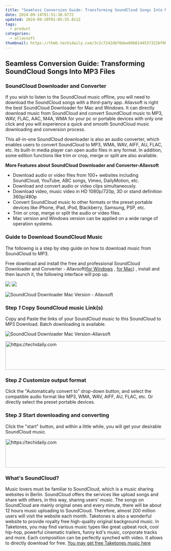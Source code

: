 ```yaml
---
title: "Seamless Conversion Guide: Transforming SoundCloud Songs Into MP3 Files"
date: 2024-09-14T01:51:30.677Z
updated: 2024-09-20T01:05:55.811Z
tags:
  - product
categories:
  - allavsoft
thumbnail: https://thmb.techidaily.com/3c2c7242db76dee89b0144537322bf00338926834317c4e6bfcb9abc42eeaf14.png
---
```


## Seamless Conversion Guide: Transforming SoundCloud Songs Into MP3 Files

### SoundCloud Downloader and Converter

If you wish to listen to the SoundCloud music offline, you will need to download the SoundCloud songs with a third-party app. Allavsoft is right the best SoundCloud Downloader for Mac and Windows. It can directly download music from SoundCloud and convert SoundCloud music to MP3, WAV, FLAC, AAC, M4A, WMA for your pc or portable devices with only one click and you will experience a quick and smooth SoundCloud music downloading and conversion process.

This all-in-one SoundCloud downloader is also an audio converter, which enables users to convert SoundCloud to MP3, WMA, WAV, AIFF, AU, FLAC, etc. Its built-in media player can open audio files in any format. In addition, some edition functions like trim or crop, merge or split are also available.

**More Features about SoundCloud Downloader and Converter-Allavsoft**

* Download audio or video files from 100+ websites including SoundCloud, YouTube, ABC songs, Vimeo, DailyMotion, etc.
* Download and convert audio or video clips simultaneously.
* Download video, music video in HD 1080p/720p, 3D or stand definition 360p/480p
* Convert SoundCloud music to other formats or the preset portable devices like iPhone, iPad, iPod, Blackberry, Samsung, PSP, etc.
* Trim or crop, merge or split the audio or video files.
* Mac version and Windows version can be applied on a wide range of operation systems.

### Guide to Download SoundCloud Music

The following is a step by step guide on how to download music from SoundCloud to MP3.

Free download and install the free and professional SoundCloud Downloader and Converter - Allavsoft([for Windows](https://tools.techidaily.com/allavsoft/products/) , [for Mac](https://tools.techidaily.com/allavsoft/products/)) , install and then launch it, the following interface will pop up.

[![](https://www.allavsoft.com/how-to/../images/how-to/free-download-win.jpg)](https://tools.techidaily.com/allavsoft/products/) [![](https://www.allavsoft.com/how-to/../images/how-to/free-download-mac.jpg)](https://tools.techidaily.com/allavsoft/products/)

![SoundCloud Downloader Mac Version - Allavsoft](https://www.allavsoft.com/how-to/../images/allavsoft/screen-shot-600.jpg)

### Step _1_ Copy SoundCloud music Link(s)

Copy and Paste the links of your SoundCloud music to this SoundCloud to MP3 Download. Batch downloading is available.

![SoundCloud Downloader Mac Version-Allavsoft](https://www.allavsoft.com/how-to/../images/how-to/soundcloud-to-mp3/soundcloud-to-mp3.jpg)

<!-- affiliate ads begin -->
<a href="https://unicoeye.pxf.io/c/5597632/2134494/18498" target="_top" id="2134494">
  <img src="//a.impactradius-go.com/display-ad/18498-2134494" border="0" alt="https://techidaily.com" width="721" height="90"/>
</a>
<img height="0" width="0" src="https://unicoeye.pxf.io/i/5597632/2134494/18498" style="position:absolute;visibility:hidden;" border="0" />
<!-- affiliate ads end -->

### Step _2_ Customize output format

Click the "Automatically convert to" drop-down button, and select the compatible audio format like MP3, WMA, WAV, AIFF, AU, FLAC, etc. Or directly select the preset portable devices.

### Step _3_ Start downloading and converting

Click the "start" button, and within a little while, you will get your desirable SoundCloud music.

<!-- affiliate ads begin -->
<a href="https://unicoeye.pxf.io/c/5597632/2134489/18498" target="_top" id="2134489">
  <img src="//a.impactradius-go.com/display-ad/18498-2134489" border="0" alt="https://techidaily.com" width="728" height="90"/>
</a>
<img height="0" width="0" src="https://unicoeye.pxf.io/i/5597632/2134489/18498" style="position:absolute;visibility:hidden;" border="0" />
<!-- affiliate ads end -->

### What's SoundCloud?

Music lovers must be familiar to SoundCloud, which is a music sharing websites in Berlin. SoundCloud offers the services like upload songs and share with others, in this way, sharing users' music. The songs on SoundCloud are mainly original ones and every minute, there will be about 12 hours music uploading to SoundCloud. Therefore, almost 200 million users will visit the website each month. Taketones is also a wonderful website to provide royalty free high-quality original background music. In Taketones, you may find various music types like great upbeat rock, cool hip-hop, powerful cinematic trailers, funny kid's music, corporate tracks and more. Each composition can be perfectly synched with video. It allows to directly download for free. [You may get free Taketones music here](https://taketones.com/search)

<ins class="adsbygoogle"
     style="display:block"
     data-ad-format="autorelaxed"
     data-ad-client="ca-pub-7571918770474297"
     data-ad-slot="1223367746"></ins>

<ins class="adsbygoogle"
     style="display:block"
     data-ad-client="ca-pub-7571918770474297"
     data-ad-slot="8358498916"
     data-ad-format="auto"
     data-full-width-responsive="true"></ins>
